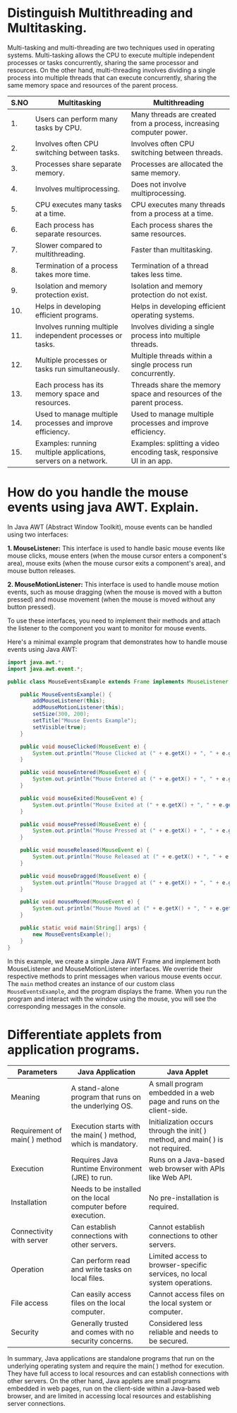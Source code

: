 # Distinguish Multithreading and Multitasking.

Multi-tasking and multi-threading are two techniques used in operating systems. Multi-tasking allows the CPU to execute multiple independent processes or tasks concurrently, sharing the same processor and resources. On the other hand, multi-threading involves dividing a single process into multiple threads that can execute concurrently, sharing the same memory space and resources of the parent process.

| S.NO | Multitasking                                                 | Multithreading                                                      |
|------|-------------------------------------------------------------|---------------------------------------------------------------------|
| 1.   | Users can perform many tasks by CPU.                        | Many threads are created from a process, increasing computer power. |
| 2.   | Involves often CPU switching between tasks.                 | Involves often CPU switching between threads.                       |
| 3.   | Processes share separate memory.                            | Processes are allocated the same memory.                            |
| 4.   | Involves multiprocessing.                                   | Does not involve multiprocessing.                                   |
| 5.   | CPU executes many tasks at a time.                          | CPU executes many threads from a process at a time.                 |
| 6.   | Each process has separate resources.                        | Each process shares the same resources.                             |
| 7.   | Slower compared to multithreading.                          | Faster than multitasking.                                           |
| 8.   | Termination of a process takes more time.                   | Termination of a thread takes less time.                            |
| 9.   | Isolation and memory protection exist.                      | Isolation and memory protection do not exist.                       |
| 10.  | Helps in developing efficient programs.                     | Helps in developing efficient operating systems.                    |
| 11.  | Involves running multiple independent processes or tasks.   | Involves dividing a single process into multiple threads.           |
| 12.  | Multiple processes or tasks run simultaneously.             | Multiple threads within a single process run concurrently.          |
| 13.  | Each process has its memory space and resources.            | Threads share the memory space and resources of the parent process. |
| 14.  | Used to manage multiple processes and improve efficiency.   | Used to manage multiple processes and improve efficiency.           |
| 15.  | Examples: running multiple applications, servers on a network. | Examples: splitting a video encoding task, responsive UI in an app. |

# How do you handle the mouse events using java AWT. Explain.

In Java AWT (Abstract Window Toolkit), mouse events can be handled using two interfaces:

**1. MouseListener:** This interface is used to handle basic mouse events like mouse clicks, mouse enters (when the mouse cursor enters a component's area), mouse exits (when the mouse cursor exits a component's area), and mouse button releases.

**2. MouseMotionListener:** This interface is used to handle mouse motion events, such as mouse dragging (when the mouse is moved with a button pressed) and mouse movement (when the mouse is moved without any button pressed).

To use these interfaces, you need to implement their methods and attach the listener to the component you want to monitor for mouse events.

Here's a minimal example program that demonstrates how to handle mouse events using Java AWT:

```java
import java.awt.*;
import java.awt.event.*;

public class MouseEventsExample extends Frame implements MouseListener, MouseMotionListener {

    public MouseEventsExample() {
        addMouseListener(this);
        addMouseMotionListener(this);
        setSize(300, 200);
        setTitle("Mouse Events Example");
        setVisible(true);
    }

    public void mouseClicked(MouseEvent e) {
        System.out.println("Mouse Clicked at (" + e.getX() + ", " + e.getY() + ")");
    }

    public void mouseEntered(MouseEvent e) {
        System.out.println("Mouse Entered at (" + e.getX() + ", " + e.getY() + ")");
    }

    public void mouseExited(MouseEvent e) {
        System.out.println("Mouse Exited at (" + e.getX() + ", " + e.getY() + ")");
    }

    public void mousePressed(MouseEvent e) {
        System.out.println("Mouse Pressed at (" + e.getX() + ", " + e.getY() + ")");
    }

    public void mouseReleased(MouseEvent e) {
        System.out.println("Mouse Released at (" + e.getX() + ", " + e.getY() + ")");
    }

    public void mouseDragged(MouseEvent e) {
        System.out.println("Mouse Dragged at (" + e.getX() + ", " + e.getY() + ")");
    }

    public void mouseMoved(MouseEvent e) {
        System.out.println("Mouse Moved at (" + e.getX() + ", " + e.getY() + ")");
    }

    public static void main(String[] args) {
        new MouseEventsExample();
    }
}
```

In this example, we create a simple Java AWT Frame and implement both MouseListener and MouseMotionListener interfaces. We override their respective methods to print messages when various mouse events occur. The `main` method creates an instance of our custom class `MouseEventsExample`, and the program displays the frame. When you run the program and interact with the window using the mouse, you will see the corresponding messages in the console.

# Differentiate applets from application programs.
| Parameters                  | Java Application                             | Java Applet                                     |
|-----------------------------|--------------------------------------------|-----------------------------------------------|
| Meaning                     | A stand-alone program that runs on the underlying OS.    | A small program embedded in a web page and runs on the client-side.   |
| Requirement of main( ) method | Execution starts with the main( ) method, which is mandatory. | Initialization occurs through the init( ) method, and main( ) is not required. |
| Execution                  | Requires Java Runtime Environment (JRE) to run.         | Runs on a Java-based web browser with APIs like Web API.     |
| Installation               | Needs to be installed on the local computer before execution. | No pre-installation is required.                       |
| Connectivity with server   | Can establish connections with other servers.            | Cannot establish connections to other servers.             |
| Operation                  | Can perform read and write tasks on local files.          | Limited access to browser-specific services, no local system operations. |
| File access                | Can easily access files on the local computer.            | Cannot access files on the local system or computer.      |
| Security                   | Generally trusted and comes with no security concerns.    | Considered less reliable and needs to be secured.         |

In summary, Java applications are standalone programs that run on the underlying operating system and require the main( ) method for execution. They have full access to local resources and can establish connections with other servers. On the other hand, Java applets are small programs embedded in web pages, run on the client-side within a Java-based web browser, and are limited in accessing local resources and establishing server connections.

